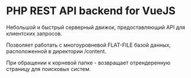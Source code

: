 # PHP REST API backend for VueJS

Небольшой и быстрый серверный движок, предоставляющий API для клиентских запросов.

Позволяет работать с многоуровневой FLAT-FILE базой данных, расположенной в директории /content.

При обращении к корневой папке - возвращает отрендеренную страницу для поисковых систем.